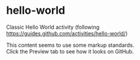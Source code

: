 hello-world
===========

Classic Hello World activity (following https://guides.github.com/activities/hello-world/)

This content seems to use some markup standards.  
Click the Preview tab to see how it looks on GitHub.
